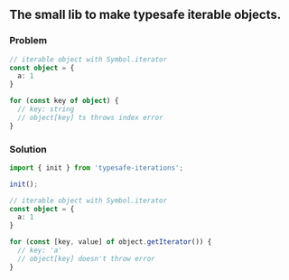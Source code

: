 ## The small lib to make typesafe iterable objects.

### Problem

```ts
// iterable object with Symbol.iterator
const object = {
  a: 1
}

for (const key of object) {
  // key: string
  // object[key] ts throws index error 
}
```

### Solution

```ts
import { init } from 'typesafe-iterations';

init();

// iterable object with Symbol.iterator
const object = {
  a: 1
}

for (const [key, value] of object.getIterator()) {
  // key: 'a'
  // object[key] doesn't throw error
}
```
